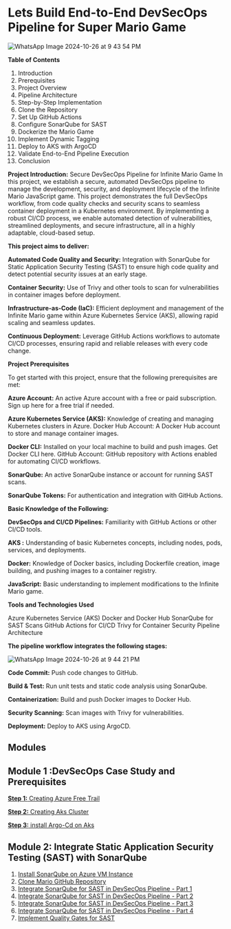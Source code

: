 # Lets Build End-to-End DevSecOps Pipeline for Super Mario Game
![WhatsApp Image 2024-10-26 at 9 43 54 PM](https://github.com/user-attachments/assets/546890df-a20c-4676-82cd-2e0f425914fc)

**Table of Contents**

1. Introduction
2. Prerequisites
3. Project Overview
4. Pipeline Architecture
5. Step-by-Step Implementation
6. Clone the Repository
7. Set Up GitHub Actions
8. Configure SonarQube for SAST
9. Dockerize the Mario Game
10. Implement Dynamic Tagging
11. Deploy to AKS with ArgoCD
12. Validate End-to-End Pipeline Execution
13. Conclusion


**Project Introduction:** Secure DevSecOps Pipeline for Infinite Mario Game In this project, we establish a secure, automated DevSecOps pipeline to manage the development, security, and deployment lifecycle of the Infinite Mario JavaScript game. This project demonstrates the full DevSecOps workflow, from code quality checks and security scans to seamless container deployment in a Kubernetes environment. By implementing a robust CI/CD process, we enable automated detection of vulnerabilities, streamlined deployments, and secure infrastructure, all in a highly adaptable, cloud-based setup.

**This project aims to deliver:**

**Automated Code Quality and Security:** Integration with SonarQube for Static Application Security Testing (SAST) to ensure high code quality and detect potential security issues at an early stage. 

**Container Security:** Use of Trivy and other tools to scan for vulnerabilities in container images before deployment.

**Infrastructure-as-Code (IaC):** Efficient deployment and management of the Infinite Mario game within Azure Kubernetes Service (AKS), allowing rapid scaling and seamless updates.

**Continuous Deployment:** Leverage GitHub Actions workflows to automate CI/CD processes, ensuring rapid and reliable releases with every code change.

**Project Prerequisites**

To get started with this project, ensure that the following prerequisites are met:

**Azure Account:** An active Azure account with a free or paid subscription. Sign up here for a free trial if needed.

**Azure Kubernetes Service (AKS):** Knowledge of creating and managing Kubernetes clusters in Azure. Docker Hub Account: A Docker Hub account to store and manage container images.

**Docker CLI:** Installed on your local machine to build and push images. Get Docker CLI here. GitHub Account: GitHub repository with Actions enabled for automating CI/CD workflows.

**SonarQube:** An active SonarQube instance or account for running SAST scans.

**SonarQube Tokens:** For authentication and integration with GitHub Actions.

**Basic Knowledge of the Following:**

**DevSecOps and CI/CD Pipelines:** Familiarity with GitHub Actions or other CI/CD tools.

**AKS :** Understanding of basic Kubernetes concepts, including nodes, pods, services, and deployments.

**Docker:** Knowledge of Docker basics, including Dockerfile creation, image building, and pushing images to a container registry.

**JavaScript:** Basic understanding to implement modifications to the Infinite Mario game.

**Tools and Technologies Used**

Azure Kubernetes Service (AKS) Docker and Docker Hub SonarQube for SAST Scans GitHub Actions for CI/CD Trivy for Container Security
Pipeline Architecture

**The pipeline workflow integrates the following stages:**


![WhatsApp Image 2024-10-26 at 9 44 21 PM](https://github.com/user-attachments/assets/76c2f2b6-4ff2-48cd-9cfc-11d7bb0e1089)


**Code Commit:** Push code changes to GitHub.

**Build & Test:** Run unit tests and static code analysis using SonarQube.

**Containerization:** Build and push Docker images to Docker Hub.

**Security Scanning:** Scan images with Trivy for vulnerabilities.

**Deployment:** Deploy to AKS using ArgoCD.


## Modules

## Module 1 :DevSecOps Case Study and Prerequisites

[**Step 1:** Creating Azure Free Trail](./module_1_prerequisites/1-azure-account.md)

[**Step 2:** Creating Aks Cluster](./module_1_prerequisites/step-2-creating-AKS-cluster.md)

[**Step 3:** install Argo-Cd on Aks](./module_1_prerequisites/Step-3-install-argocd-on-aks.md)

## Module 2: Integrate Static Application Security Testing (SAST) with SonarQube

1. [Install SonarQube on Azure VM Instance](module-2/step-8-install-sonarqube-aws-ec2.md)
2. [Clone Mario GitHub Repository](./docs/step-9-clone-mario-repo.md)
3. [Integrate SonarQube for SAST in DevSecOps Pipeline - Part 1](module-2/step-10-integrate-sonarqube-sast-part1.md)
4. [Integrate SonarQube for SAST in DevSecOps Pipeline - Part 2](module-2/step-11-integrate-sonarqube-sast-part2.md)
5. [Integrate SonarQube for SAST in DevSecOps Pipeline - Part 3](module-2/step-12-integrate-sonarqube-sast-part3.md)
6. [Integrate SonarQube for SAST in DevSecOps Pipeline - Part 4](module-2/step-13-integrate-sonarqube-sast-part4.md)
7. [Implement Quality Gates for SAST](module-2/step-14-implement-quality-gates.md)




